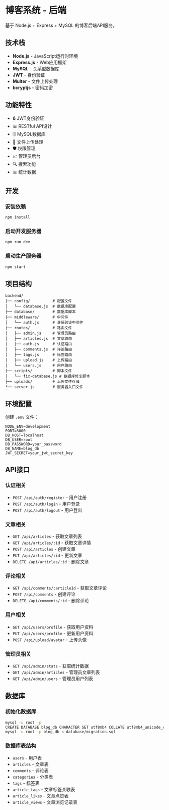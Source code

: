 # 博客系统 - 后端

基于 Node.js + Express + MySQL 的博客后端API服务。

## 技术栈

- **Node.js** - JavaScript运行时环境
- **Express.js** - Web应用框架
- **MySQL** - 关系型数据库
- **JWT** - 身份验证
- **Multer** - 文件上传处理
- **bcryptjs** - 密码加密

## 功能特性

- 🔒 JWT身份验证
- 📊 RESTful API设计
- 🗄️ MySQL数据库
- 📁 文件上传处理
- 🛡️ 权限管理
- 📈 管理员后台
- 🔍 搜索功能
- 📊 统计数据

## 开发

### 安装依赖
```bash
npm install
```

### 启动开发服务器
```bash
npm run dev
```

### 启动生产服务器
```bash
npm start
```

## 项目结构

```
backend/
├── config/          # 配置文件
│   └── database.js  # 数据库配置
├── database/        # 数据库脚本
├── middleware/      # 中间件
│   └── auth.js      # 身份验证中间件
├── routes/          # 路由文件
│   ├── admin.js     # 管理员路由
│   ├── articles.js  # 文章路由
│   ├── auth.js      # 认证路由
│   ├── comments.js  # 评论路由
│   ├── tags.js      # 标签路由
│   ├── upload.js    # 上传路由
│   └── users.js     # 用户路由
├── scripts/         # 脚本文件
│   └── fix-database.js # 数据库修复脚本
├── uploads/         # 上传文件存储
└── server.js        # 服务器入口文件
```

## 环境配置

创建 `.env` 文件：

```env
NODE_ENV=development
PORT=3000
DB_HOST=localhost
DB_USER=root
DB_PASSWORD=your_password
DB_NAME=blog_db
JWT_SECRET=your_jwt_secret_key
```

## API接口

### 认证相关
- `POST /api/auth/register` - 用户注册
- `POST /api/auth/login` - 用户登录
- `POST /api/auth/logout` - 用户登出

### 文章相关
- `GET /api/articles` - 获取文章列表
- `GET /api/articles/:id` - 获取文章详情
- `POST /api/articles` - 创建文章
- `PUT /api/articles/:id` - 更新文章
- `DELETE /api/articles/:id` - 删除文章

### 评论相关
- `GET /api/comments/:articleId` - 获取文章评论
- `POST /api/comments` - 创建评论
- `DELETE /api/comments/:id` - 删除评论

### 用户相关
- `GET /api/users/profile` - 获取用户资料
- `PUT /api/users/profile` - 更新用户资料
- `POST /api/upload/avatar` - 上传头像

### 管理员相关
- `GET /api/admin/stats` - 获取统计数据
- `GET /api/admin/articles` - 管理员文章列表
- `GET /api/admin/users` - 管理员用户列表

## 数据库

### 初始化数据库
```bash
mysql -u root -p
CREATE DATABASE blog_db CHARACTER SET utf8mb4 COLLATE utf8mb4_unicode_ci;
mysql -u root -p blog_db < database/migration.sql
```

### 数据库表结构
- `users` - 用户表
- `articles` - 文章表
- `comments` - 评论表
- `categories` - 分类表
- `tags` - 标签表
- `article_tags` - 文章标签关联表
- `article_likes` - 文章点赞表
- `article_views` - 文章浏览记录表